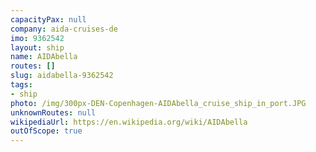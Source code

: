 ```yaml
---
capacityPax: null
company: aida-cruises-de
imo: 9362542
layout: ship
name: AIDAbella
routes: []
slug: aidabella-9362542
tags:
- ship
photo: /img/300px-DEN-Copenhagen-AIDAbella_cruise_ship_in_port.JPG
unknownRoutes: null
wikipediaUrl: https://en.wikipedia.org/wiki/AIDAbella
outOfScope: true
---
```

